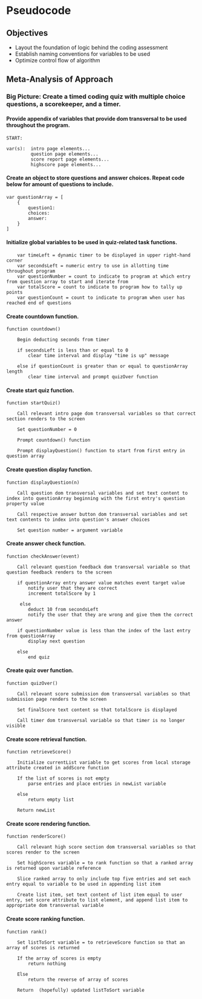 # Pseudocode

## Objectives

- Layout the foundation of logic behind the coding assessment
- Establish naming conventions for variables to be used
- Optimize control flow of algorithm

## Meta-Analysis of Approach

### Big Picture: Create a timed coding quiz with multiple choice questions, a scorekeeper, and a timer. 

#### Provide appendix of variables that provide dom transversal to be used throughout the program.

```
START:

var(s):  intro page elements...
         question page elements...
         score report page elements...
         highscore page elements...
```
#### Create an object to store questions and answer choices. Repeat code below for amount of questions to include. 

```
var questionArray = [
    {
        question1:
        choices:
        answer:
    }
]
```

#### Initialize global variables to be used in quiz-related task functions.

``` 
    var timeLeft = dynamic timer to be displayed in upper right-hand corner 
    var secondsLeft = numeric entry to use in allotting time throughout program
    var questionNumber = count to indicate to program at which entry from question array to start and iterate from
    var totalScore = count to indicate to program how to tally up points
    var questionCount = count to indicate to program when user has reached end of questions
``` 

#### Create countdown function. 

``` 
function countdown() 

    Begin deducting seconds from timer

    if secondsLeft is less than or equal to 0
        clear time interval and display "time is up" message

    else if questionCount is greater than or equal to questionArray length
        clear time interval and prompt quizOver function

```

#### Create start quiz function.

```
function startQuiz()

    Call relevant intro page dom transversal variables so that correct section renders to the screen

    Set questionNumber = 0

    Prompt countdown() function

    Prompt displayQuestion() function to start from first entry in question array
```

#### Create question display function.

```
function displayQuestion(n)

    Call question dom transversal variables and set text content to index into questionArray beginning with the first entry's question property value

    Call respective answer button dom transversal variables and set text contents to index into question's answer choices

    Set question number = argument variable
```
#### Create answer check function.

```
function checkAnswer(event)

    Call relevant question feedback dom transversal variable so that question feedback renders to the screen

    if questionArray entry answer value matches event target value
        notify user that they are correct
        increment totalScore by 1

     else
        deduct 10 from secondsLeft
        notify the user that they are wrong and give them the correct answer

    if questionNumber value is less than the index of the last entry from questionArray
        display next question

    else
        end quiz
```

#### Create quiz over function.

```
function quizOver()

    Call relevant score submission dom transversal variables so that submission page renders to the screen

    Set finalScore text content so that totalScore is displayed

    Call timer dom transversal variable so that timer is no longer visible
```

#### Create score retrieval function.

```
function retrieveScore()

    Initialize currentList variable to get scores from local storage attribute created in addScore function

    If the list of scores is not empty
        parse entries and place entries in newList variable

    else
        return empty list

    Return newList

```

#### Create score rendering function.

```
function renderScore()

    Call relevant high score section dom transversal variables so that scores render to the screen

    Set highScores variable = to rank function so that a ranked array is returned upon variable reference

    Slice ranked array to only include top five entries and set each entry equal to variable to be used in appending list item

    Create list item, set text content of list item equal to user entry, set score attribute to list element, and append list item to appropriate dom transversal variable
```

#### Create score ranking function.

```
function rank()

    Set listToSort variable = to retrieveScore function so that an array of scores is returned

    If the array of scores is empty
        return nothing

    Else 
        return the reverse of array of scores

    Return  (hopefully) updated listToSort variable
```

